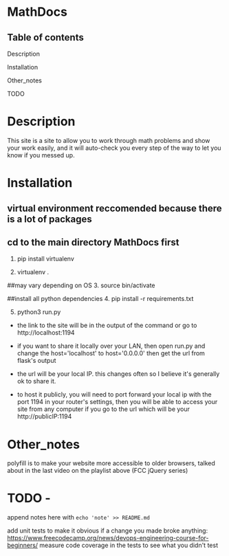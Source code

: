 # MathDocs

## Table of contents
 Description
 
 Installation
 
 Other_notes
 
 TODO


# Description
This site is a site to allow you to work through math problems and show your work easily, and it will auto-check you every step of the way to let you know if you messed up.

# Installation
## virtual environment reccomended because there is a lot of packages
## cd to the main directory MathDocs first

1. pip install virtualenv

2. virtualenv .

##may vary depending on OS
3. source bin/activate

##install all python dependencies
4. pip install -r requirements.txt

5. python3 run.py

- the link to the site will be in the output of the command or go to http://localhost:1194
- if you want to share it locally over your LAN, then open run.py and change the host='localhost' to host='0.0.0.0' then get the url from flask's output
- the url will be your local IP. this changes often so I believe it's generally ok to share it.


- to host it publicly, you will need to port forward your local ip with the port 1194 in your router's settings, then you will be able to access your site from any computer if you go to the url which will be your http://publicIP:1194


# Other_notes
polyfill is to make your website more accessible to older browsers, talked about in the last video on the playlist above (FCC jQuery series)


# TODO - 
append notes here with `echo 'note' >> README.md`

add unit tests to make it obvious if a change you made broke anything: https://www.freecodecamp.org/news/devops-engineering-course-for-beginners/
measure code coverage in the tests to see what you didn't test
